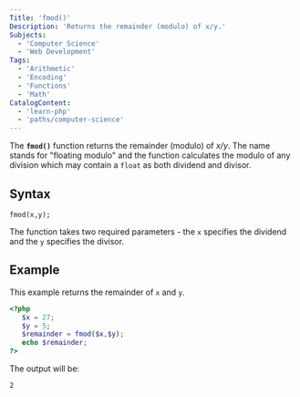 ```yaml
---
Title: 'fmod()'
Description: 'Returns the remainder (modulo) of x/y.'
Subjects:
  - 'Computer Science'
  - 'Web Development'
Tags:
  - 'Arithmetic'
  - 'Encoding'
  - 'Functions'
  - 'Math'
CatalogContent:
  - 'learn-php'
  - 'paths/computer-science'
---
```


The **`fmod()`** function returns the remainder (modulo) of *x/y*. The name stands for "floating modulo" and the function calculates the modulo of any division which may contain a `float` as both dividend and divisor.

## Syntax

```pseudo
fmod(x,y);
```

The function takes two required parameters - the `x` specifies the dividend and the `y` specifies the divisor.

## Example

This example returns the remainder of `x` and `y`.

```php
<?php
   $x = 27;
   $y = 5;
   $remainder = fmod($x,$y);
   echo $remainder;
?>
```

The output will be:

```shell
2
```
